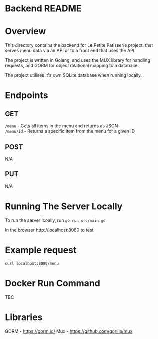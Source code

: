 # Backend README

# Overview
This directory contains the backend for Le Petite Patisserie project, that serves menu data via an API or to a front end that uses the API.

The project is written in Golang, and uses the MUX library for handling requests, and GORM for object ralational mapping to a database.

The project utilises it's own SQLite database when running locally.



# Endpoints
## GET
`/menu` - Gets all items in the menu and returns as JSON <br>
`/menu/id` - Returns a specific item from the menu for a given ID

## POST
N/A
## PUT
N/A

# Running The Server Locally
To run the server lcoally, run `go run src/main.go`

In the browser http://localhost:8080 to test

# Example request
`curl localhost:8080/menu`

# Docker Run Command
TBC

# Libraries
GORM - https://gorm.io/
Mux - https://github.com/gorilla/mux
